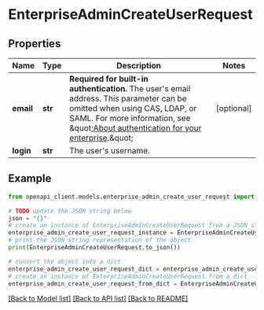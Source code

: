 # EnterpriseAdminCreateUserRequest


## Properties

Name | Type | Description | Notes
------------ | ------------- | ------------- | -------------
**email** | **str** | **Required for built-in authentication.** The user&#39;s email address. This parameter can be omitted when using CAS, LDAP, or SAML. For more information, see \&quot;[About authentication for your enterprise](https://docs.github.com/enterprise-server@3.4/admin/identity-and-access-management/managing-iam-for-your-enterprise/about-authentication-for-your-enterprise).\&quot; | [optional] 
**login** | **str** | The user&#39;s username. | 

## Example

```python
from openapi_client.models.enterprise_admin_create_user_request import EnterpriseAdminCreateUserRequest

# TODO update the JSON string below
json = "{}"
# create an instance of EnterpriseAdminCreateUserRequest from a JSON string
enterprise_admin_create_user_request_instance = EnterpriseAdminCreateUserRequest.from_json(json)
# print the JSON string representation of the object
print(EnterpriseAdminCreateUserRequest.to_json())

# convert the object into a dict
enterprise_admin_create_user_request_dict = enterprise_admin_create_user_request_instance.to_dict()
# create an instance of EnterpriseAdminCreateUserRequest from a dict
enterprise_admin_create_user_request_from_dict = EnterpriseAdminCreateUserRequest.from_dict(enterprise_admin_create_user_request_dict)
```
[[Back to Model list]](../README.md#documentation-for-models) [[Back to API list]](../README.md#documentation-for-api-endpoints) [[Back to README]](../README.md)


